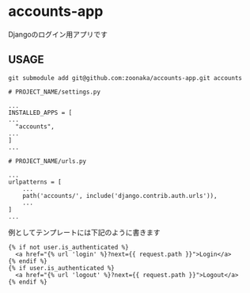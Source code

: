 # accounts-app
Djangoのログイン用アプリです

## USAGE

```shell
git submodule add git@github.com:zoonaka/accounts-app.git accounts
```


```python3
# PROJECT_NAME/settings.py

...
INSTALLED_APPS = [
...
  "accounts",
...
]
...

```


```python3
# PROJECT_NAME/urls.py

...
urlpatterns = [
    ...
    path('accounts/', include('django.contrib.auth.urls')),
    ...
]
...
```

例としてテンプレートには下記のように書きます
```htmldjango
{% if not user.is_authenticated %}
  <a href="{% url 'login' %}?next={{ request.path }}">Login</a>
{% endif %}
{% if user.is_authenticated %}
  <a href="{% url 'logout' %}?next={{ request.path }}">Logout</a>
{% endif %}
```
